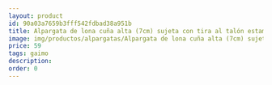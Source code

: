```yaml
---
layout: product
id: 90a03a7659b3fff542fdbad38a951b
title: Alpargata de lona cuña alta (7cm) sujeta con tira al talón estampada 
image: img/productos/alpargatas/Alpargata de lona cuña alta (7cm) sujeta con tira al talón estampada =59 =gaimo.webp
price: 59 
tags: gaimo
description: 
order: 0
---
```

